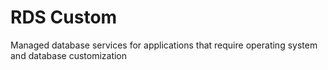 # RDS  Custom
Managed database services for applications that require operating system and database customization

